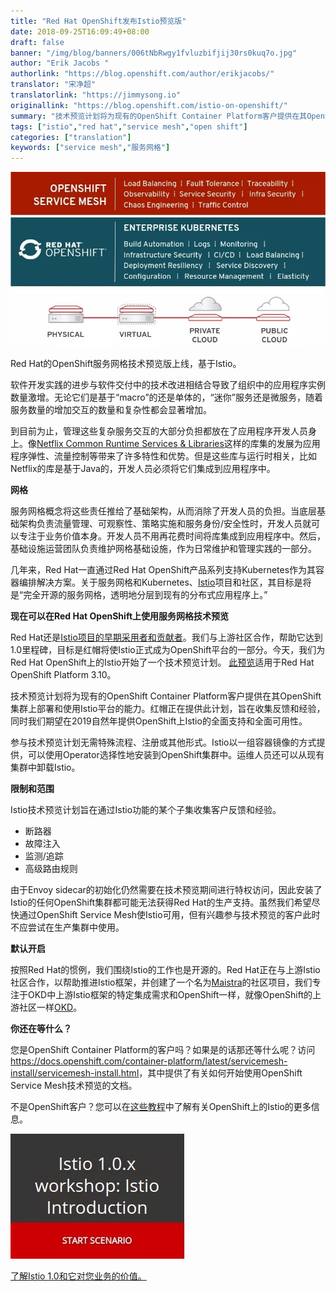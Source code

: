 ```yaml
---
title: "Red Hat OpenShift发布Istio预览版"
date: 2018-09-25T16:09:49+08:00
draft: false
banner: "/img/blog/banners/006tNbRwgy1fvluzbifjij30rs0kuq7o.jpg"
author: "Erik Jacobs "
authorlink: "https://blog.openshift.com/author/erikjacobs/"
translator: "宋净超"
translatorlink: "https://jimmysong.io"
originallink: "https://blog.openshift.com/istio-on-openshift/"
summary: "技术预览计划将为现有的OpenShift Container Platform客户提供在其OpenShift集群上部署和使用Istio平台的能力。红帽正在提供此计划，旨在收集反馈和经验，同时Red Hat期望在2019自然年提供OpenShift上Istio的全面支持和全面可用性。"
tags: ["istio","red hat","service mesh","open shift"]
categories: ["translation"]
keywords: ["service mesh","服务网格"]
---
```


![](006tNbRwgy1fvlunzpjrsj30lq0c00v0.jpg)

Red Hat的OpenShift服务网格技术预览版上线，基于Istio。

软件开发实践的进步与软件交付中的技术改进相结合导致了组织中的应用程序实例数量激增。无论它们是基于“macro”的还是单体的，“迷你”服务还是微服务，随着服务数量的增加交互的数量和复杂性都会显著增加。

到目前为止，管理这些复杂服务交互的大部分负担都放在了应用程序开发人员身上。像[Netflix Common Runtime Services & Libraries](https://netflix.github.io/)这样的库集的发展为应用程序弹性、流量控制等带来了许多特性和优势。但是这些库与运行时相关，比如Netflix的库是基于Java的，开发人员必须将它们集成到应用程序中。

**网格**

服务网格概念将这些责任推给了基础架构，从而消除了开发人员的负担。当底层基础架构负责流量管理、可观察性、策略实施和服务身份/安全性时，开发人员就可以专注于业务价值本身。开发人员不用再花费时间将库集成到应用程序中。然后，基础设施运营团队负责维护网格基础设施，作为日常维护和管理实践的一部分。

几年来，Red Hat一直通过Red Hat OpenShift产品系列支持Kubernetes作为其容器编排解决方案。关于服务网格和Kubernetes、[Istio](https://www.redhat.com/en/blog/connecting-and-managing-microservices-istio-10-kubernetes)项目和社区，其目标是将是“完全开源的服务网格，透明地分层到现有的分布式应用程序上。”

**现在可以在Red Hat OpenShift上使用服务网格技术预览**

Red Hat还是[Istio项目的早期采用者和贡献者](https://blog.openshift.com/red-hat-istio-launch/)。我们与上游社区合作，帮助它达到1.0里程碑，目标是红帽将使Istio正式成为OpenShift平台的一部分。今天，我们为Red Hat OpenShift上的Istio开始了一个技术预览计划。 [此预览](https://docs.openshift.com/container-platform/3.10/servicemesh-install/servicemesh-install.html)适用于Red Hat OpenShift Platform 3.10。

技术预览计划将为现有的OpenShift Container Platform客户提供在其OpenShift集群上部署和使用Istio平台的能力。红帽正在提供此计划，旨在收集反馈和经验，同时我们期望在2019自然年提供OpenShift上Istio的全面支持和全面可用性。

参与技术预览计划无需特殊流程、注册或其他形式。Istio以一组容器镜像的方式提供，可以使用Operator选择性地安装到OpenShift集群中。运维人员还可以从现有集群中卸载Istio。

**限制和范围**

Istio技术预览计划旨在通过Istio功能的某个子集收集客户反馈和经验。

- 断路器
- 故障注入
- 监测/追踪
- 高级路由规则

由于Envoy sidecar的初始化仍然需要在技术预览期间进行特权访问，因此安装了Istio的任何OpenShift集群都可能无法获得Red Hat的生产支持。虽然我们希望尽快通过OpenShift Service Mesh使Istio可用，但有兴趣参与技术预览的客户此时不应尝试在生产集群中使用。

**默认开启**

按照Red Hat的惯例，我们围绕Istio的工作也是开源的。Red Hat正在与上游Istio社区合作，以帮助推进Istio框架，并创建了一个名为[Maistra](http://maistra.io/)的社区项目，我们专注于OKD中上游Istio框架的特定集成需求和OpenShift一样，就像OpenShift的上游社区一样[OKD](https://www.okd.io/)。

**你还在等什么？**

您是OpenShift Container Platform的客户吗？如果是的话那还等什么呢？访问<https://docs.openshift.com/container-platform/latest/servicemesh-install/servicemesh-install.html>，其中提供了有关如何开始使用OpenShift Service Mesh技术预览的文档。

不是OpenShift客户？您可以在[这些教程](https://learn.openshift.com/servicemesh/)中了解有关OpenShift上的Istio的更多信息。

![](006tNbRwgy1fvluo924mpj307r05kaa8.jpg)

[了解Istio 1.0和它对您业务的价值。](https://learn.openshift.com/servicemesh/1-introduction)
